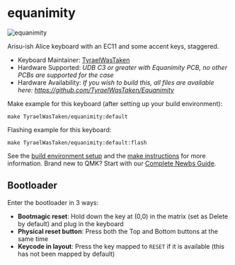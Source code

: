 # equanimity

![equanimity](https://i.imgur.com/kIGyOi4.png)

Arisu-ish Alice keyboard with an EC11 and some accent keys, staggered.

* Keyboard Maintainer: [TyraelWasTaken](https://github.com/TyraelWasTaken)
* Hardware Supported: *UDB C3 or greater with Equanimity PCB, no other PCBs are supported for the case*
* Hardware Availability: *If you wish to build this, all files are available here: https://github.com/TyraelWasTaken/Equanimity*

Make example for this keyboard (after setting up your build environment):

    make TyraelWasTaken/equanimity:default

Flashing example for this keyboard:

    make TyraelWasTaken/equanimity:default:flash

See the [build environment setup](https://docs.qmk.fm/#/getting_started_build_tools) and the [make instructions](https://docs.qmk.fm/#/getting_started_make_guide) for more information. Brand new to QMK? Start with our [Complete Newbs Guide](https://docs.qmk.fm/#/newbs).

## Bootloader

Enter the bootloader in 3 ways:

* **Bootmagic reset**: Hold down the key at (0,0) in the matrix (set as Delete by default) and plug in the keyboard
* **Physical reset button**: Press both the Top and Bottom buttons at the same time
* **Keycode in layout**: Press the key mapped to `RESET` if it is available (this has not been mapped by default)

